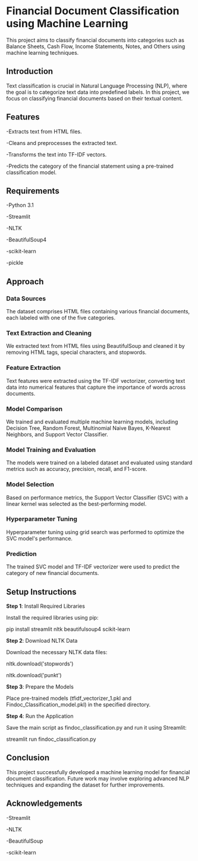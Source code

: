 # Financial Document Classification using Machine Learning

This project aims to classify financial documents into categories such as Balance Sheets, Cash Flow, Income Statements, Notes, and Others using machine learning techniques.

## Introduction

Text classification is crucial in Natural Language Processing (NLP), where the goal is to categorize text data into predefined labels. In this project, we focus on classifying financial documents based on their textual content.

## Features

-Extracts text from HTML files.

-Cleans and preprocesses the extracted text.

-Transforms the text into TF-IDF vectors.

-Predicts the category of the financial statement using a pre-trained classification model.

## Requirements

-Python 3.1

-Streamlit

-NLTK

-BeautifulSoup4

-scikit-learn

-pickle

## Approach

### Data Sources

The dataset comprises HTML files containing various financial documents, each labeled with one of the five categories.

### Text Extraction and Cleaning

We extracted text from HTML files using BeautifulSoup and cleaned it by removing HTML tags, special characters, and stopwords.

### Feature Extraction

Text features were extracted using the TF-IDF vectorizer, converting text data into numerical features that capture the importance of words across documents.

### Model Comparison

We trained and evaluated multiple machine learning models, including Decision Tree, Random Forest, Multinomial Naive Bayes, K-Nearest Neighbors, and Support Vector Classifier.

### Model Training and Evaluation

The models were trained on a labeled dataset and evaluated using standard metrics such as accuracy, precision, recall, and F1-score.

### Model Selection

Based on performance metrics, the Support Vector Classifier (SVC) with a linear kernel was selected as the best-performing model.

### Hyperparameter Tuning

Hyperparameter tuning using grid search was performed to optimize the SVC model's performance.

### Prediction

The trained SVC model and TF-IDF vectorizer were used to predict the category of new financial documents.

## Setup Instructions

**Step 1**: Install Required Libraries

Install the required libraries using pip:

pip install streamlit nltk beautifulsoup4 scikit-learn

**Step 2**: Download NLTK Data

Download the necessary NLTK data files:

nltk.download('stopwords')

nltk.download('punkt')

**Step 3**: Prepare the Models

Place pre-trained models (tfidf_vectorizer_1.pkl and Findoc_Classification_model.pkl) in the specified directory.

**Step 4**: Run the Application

Save the main script as findoc_classification.py and run it using Streamlit:

streamlit run findoc_classification.py

## Conclusion

This project successfully developed a machine learning model for financial document classification. Future work may involve exploring advanced NLP techniques and expanding the dataset for further improvements.

## Acknowledgements

-Streamlit

-NLTK

-BeautifulSoup

-scikit-learn
